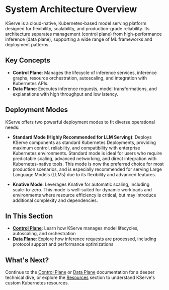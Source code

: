 # System Architecture Overview

KServe is a cloud-native, Kubernetes-based model serving platform designed for flexibility, scalability, and production-grade reliability. Its architecture separates management (control plane) from high-performance inference (data plane), supporting a wide range of ML frameworks and deployment patterns.

## Key Concepts

- **Control Plane**: Manages the lifecycle of inference services, inference graphs, resource orchestration, autoscaling, and integration with Kubernetes APIs.
- **Data Plane**: Executes inference requests, model transformations, and explanations with high throughput and low latency.

## Deployment Modes

KServe offers two powerful deployment modes to fit diverse operational needs:

- **Standard Mode (Highly Recommended for LLM Serving)**: Deploys KServe components as standard Kubernetes Deployments, providing maximum control, reliability, and compatibility with enterprise Kubernetes environments. Standard mode is ideal for users who require predictable scaling, advanced networking, and direct integration with Kubernetes-native tools. This mode is now the preferred choice for most production scenarios, and is especially recommended for serving Large Language Models (LLMs) due to its flexibility and advanced features.

- **Knative Mode**: Leverages Knative for automatic scaling, including scale-to-zero. This mode is well-suited for dynamic workloads and environments where resource efficiency is critical, but may introduce additional complexity and dependencies.

## In This Section

- **[Control Plane](control-plane.md)**: Learn how KServe manages model lifecycles, autoscaling, and orchestration
- **[Data Plane](./data-plane/data-plane.md)**: Explore how inference requests are processed, including protocol support and performance optimizations

## What's Next?

Continue to the [Control Plane](control-plane.md) or [Data Plane](./data-plane/data-plane.md) documentation for a deeper technical dive, or explore the [Resources](../resources/index.md) section to understand KServe's custom Kubernetes resources.
